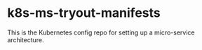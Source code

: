 # k8s-ms-tryout-manifests
This is the Kubernetes config repo for setting up a micro-service architecture.
